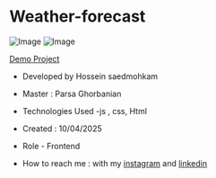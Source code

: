 # Weather-forecast
![Image](https://github.com/user-attachments/assets/973a69f7-2450-4e74-93c9-cf70c7c8856a)
![Image](https://github.com/user-attachments/assets/2fb2ce3f-c769-4423-8329-71d5d51a905a)

[Demo Project]( https://hosseinsaedmohkam.github.io/Weather-forecast/)

- Developed by Hossein saedmohkam

- Master : Parsa Ghorbanian 

- Technologies Used -js , css, Html 

- Created : 10/04/2025

- Role - Frontend

- How to reach me : with my [instagram](https://www.instagram.com/Hossein_saedmohkam.dev) and [linkedin](https://www.linkedin.com/in/Hossein-saedmohkam)
